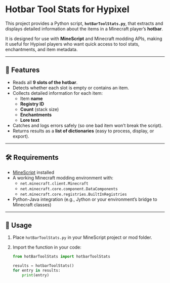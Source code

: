 # Hotbar Tool Stats for Hypixel

This project provides a Python script, **`hotBarToolStats.py`**, that extracts and displays detailed information about the items in a Minecraft player’s **hotbar**.  

It is designed for use with **MineScript** and Minecraft modding APIs, making it useful for Hypixel players who want quick access to tool stats, enchantments, and item metadata.

---

## 🚀 Features

- Reads all **9 slots of the hotbar**.
- Detects whether each slot is empty or contains an item.
- Collects detailed information for each item:
  - Item **name**
  - **Registry ID**
  - **Count** (stack size)
  - **Enchantments**
  - **Lore text**
- Catches and logs errors safely (so one bad item won’t break the script).
- Returns results as a **list of dictionaries** (easy to process, display, or export).

---

## 🛠 Requirements

- [MineScript](https://github.com/MineScript) installed  
- A working Minecraft modding environment with:
  - `net.minecraft.client.Minecraft`
  - `net.minecraft.core.component.DataComponents`
  - `net.minecraft.core.registries.BuiltInRegistries`
- Python-Java integration (e.g., Jython or your environment’s bridge to Minecraft classes)

---

## 📄 Usage

1. Place `hotBarToolStats.py` in your MineScript project or mod folder.
2. Import the function in your code:

   ```python
   from hotBarToolStats import hotbarToolStats

   results = hotbarToolStats()
   for entry in results:
       print(entry)
